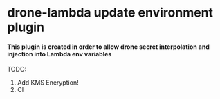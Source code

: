 # drone-lambda update environment plugin

#### This plugin is created in order to allow drone secret interpolation and injection into Lambda env variables

TODO: 
1. Add KMS Eneryption!
2. CI



